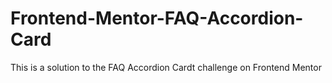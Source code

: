 # Frontend-Mentor-FAQ-Accordion-Card
This is a solution to the FAQ Accordion Cardt challenge on Frontend Mentor
